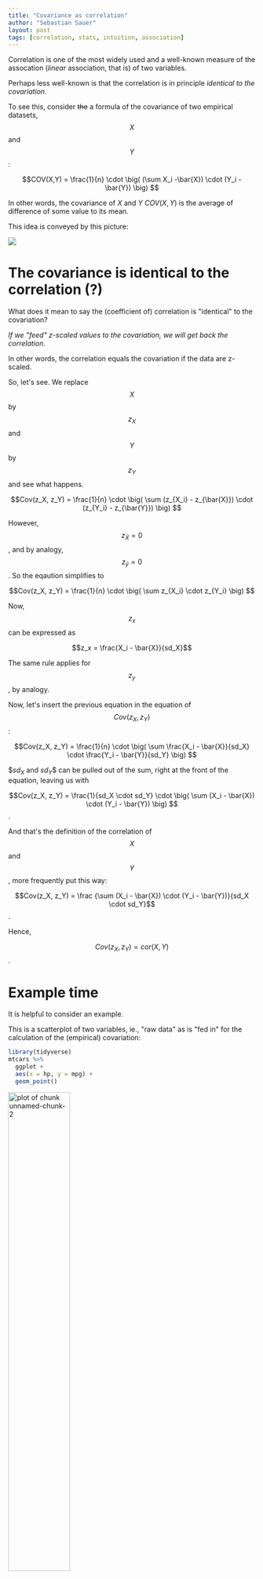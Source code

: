 ```yaml
---
title: "Covariance as correlation"
author: "Sebastian Sauer"
layout: post
tags: [correlation, stats, intuition, association]
---
```





Correlation is one of the most widely used and a well-known measure of the assocation (*linear* association, that is) of two variables.

Perhaps less well-known is that the correlation is in principle *identical to the covariation*.

To see this, consider ~~the~~ a formula of the covariance of two empirical datasets, $$X$$ and $$Y$$:

$$COV(X,Y) = \frac{1}{n} \cdot \big( (\sum X_i -\bar{X}) \cdot (Y_i - \bar{Y}) \big) $$

In other words, the covariance of $X$ and $Y$ $COV(X,Y)$ is the average of difference of some value to its mean.

This idea is conveyed by this picture:

![](https://sebastiansauer.github.io/images/2017-04-25/corr1.png)


# The covariance is identical to the correlation (?)
What does it mean to say the (coefficient of) correlation is "identical" to the covariation?

*If we "feed" z-scaled values to the covariation, we will get back the correlation*.

In other words, the correlation equals the covariation if the data are z-scaled.

So, let's see. We replace $$X$$ by $$z_X$$ and $$Y$$ by $$z_Y$$ and see what happens.

$$Cov(z_X, z_Y) = \frac{1}{n} \cdot \big( \sum (z_{X_i} - z_{\bar{X}}) \cdot (z_{Y_i} - z_{\bar{Y}}) \big) $$

However, $$z_{\bar{X}} = 0$$, and by analogy, $$z_{\bar{y}} = 0$$. So the eqaution simplifies to

$$Cov(z_X, z_Y) = \frac{1}{n} \cdot \big( \sum z_{X_i} \cdot z_{Y_i} \big) $$

Now, $$z_x$$ can be expressed as

$$z_x = \frac{X_i - \bar{X}}{sd_X}$$

The same rule applies for $$z_y$$, by analogy.


Now, let's insert the previous equation in the equation of $$Cov(z_X, z_Y)$$:

$$Cov(z_X, z_Y) = \frac{1}{n} \cdot \big( \sum \frac{X_i - \bar{X}}{sd_X} \cdot \frac{Y_i - \bar{Y}}{sd_Y} \big) $$

$$sd_X$ and $sd_Y$$ can be pulled out of the sum, right at the front of the equation, leaving us with

$$Cov(z_X, z_Y) = \frac{1}{sd_X \cdot sd_Y} \cdot \big( \sum (X_i - \bar{X}) \cdot (Y_i - \bar{Y}) \big) $$.

And that's the definition of the correlation of $$X$$ and $$Y$$, more frequently put this way:

$$Cov(z_X, z_Y) = \frac  {\sum (X_i - \bar{X}) \cdot (Y_i - \bar{Y})}{sd_X \cdot sd_Y}$$.


Hence,

$$Cov(z_X, z_Y) = cor(X,Y)$$.

# Example time

It is helpful to consider an example.

This is a scatterplot of two variables, ie., "raw data" as is "fed in" for the calculation of the (empirical) covariation:


```r
library(tidyverse)
mtcars %>% 
  ggplot +
  aes(x = hp, y = mpg) +
  geom_point()
```

<img src="https://sebastiansauer.github.io/images/2017-04-25/unnamed-chunk-2-1.png" title="plot of chunk unnamed-chunk-2" alt="plot of chunk unnamed-chunk-2" width="50%" />


And now, let's z-scale the two variables and draw the same diagram again:


```r
mtcars %>% 
  select(hp, mpg) %>% 
  mutate_all(funs(scale)) %>% 
  ggplot +
  aes(x = hp, y = mpg) +
  geom_point()
```

<img src="https://sebastiansauer.github.io/images/2017-04-25/unnamed-chunk-3-1.png" title="plot of chunk unnamed-chunk-3" alt="plot of chunk unnamed-chunk-3" width="50%" />

Now, what's the difference? Nada, no difference. That's reassuring, because we just derived that the assocation of the variables is the same - no matter if use the raw data or z-scaled data as input. The diagrams confirms this in an more intuitive way.

# Summary

The correlation is a "special case" of the covariance; it is the case when we feed z-scaled data to the covariance.

Happy data analyzing!
